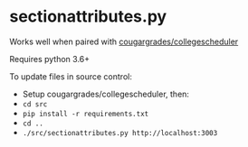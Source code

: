 sectionattributes.py
====================

Works well when paired with [cougargrades/collegescheduler](https://github.com/cougargrades/collegescheduler)

Requires python 3.6+

To update files in source control:
- Setup cougargrades/collegescheduler, then:
- `cd src`
- `pip install -r requirements.txt`
- `cd ..`
- `./src/sectionattributes.py http://localhost:3003`
